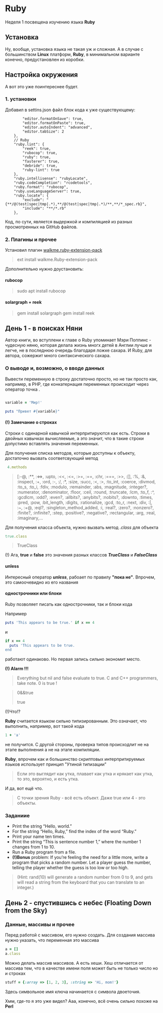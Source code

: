 # Ruby

Неделя 1 посвещена изучению языка **Ruby**

## Установка

Ну, вообще, установка языка не такая уж и сложная. А в случае с большинством **Linux** платформ, **Ruby**, в минимальном варианте конечно, предустановлен из коробки.

## Настройка окружения

А вот это уже поинтереснее будет.

### 1. установки

Добавил в settins.json файл блок кода к уже существующему:

```json"[ruby]": {
        "editor.formatOnSave": true,
        "editor.formatOnPaste": true,
        "editor.autoIndent": "advanced",
        "editor.tabSize": 2
    },
    // Ruby
    "ruby.lint": {
        "reek": true,
        "rubocop": true,
        "ruby": true,
        "fasterer": true,
        "debride": true,
        "ruby-lint": true
    },
    "ruby.intellisense": "rubyLocate",
    "ruby.codeCompletion": "rcodetools",
    "ruby.format": "rubocop",
    "ruby.useLanguageServer": true,
    "ruby.locate": {
        "exclude": "{**/@(test|spec|tmp|.*),**/@(test|spec|tmp|.*)/**,**/*_spec.rb}",
        "include": "**/*.rb"
    },
```

Код, по сути, является выдержкой и компиляцией из разных просмотренных на GitHub файлов.

### 2. Плагины и прочее

Установил плагин [walkme.ruby-extension-pack](https://marketplace.visualstudio.com/items?itemName=walkme.Ruby-extension-pack)

> ext install walkme.Ruby-extension-pack

Дополнительно нужно доустановить:

#### **rubocop**

> sudo apt install rubocop

#### **solargraph** + **reek**

> gem install solargraph
> gem install reek

## День 1 - в поисках Няни

Автор книги, во вступлени к главе о Ruby упоминает Мэри Поппинс - чудесную няню, которая делала жизнь многх детей в Англии лучше и легче, не в последнюю очередь благодаря ложке сахара. И Ruby, для автора, сожержит много синтаксического сахара.

### О выводе и, возможно, о вводе данных

Вывести переменную в строку достаточно просто, но не так просто как, например, в PHP, где конкатернация переменных происходит через оператор точка .

```Ruby

variable = 'Мир!'

puts "Привет #{variable}"
```

#### (!) Замечание о строках

Строки с одинарной кавычкой интерпритируются как есть.
Строки в двойных кавычках вычисляемые, а это значит, что в такие строки допустимо вставлять значения переменных.

Для получения списка методов, которые доступны к объекту, достаточно вызвать соответсвующий метод

```Ruby
 4.methods
```

> [:-@, :**, :<=>, :upto, :<<, :<=, :>=, :==, :chr, :===, :>>, :[], :%, :&, :inspect, :+, :ord, :-, :/, :*, :size, :succ, :<, :>, :to_int, :coerce, :divmod, :to_s, :to_i, :fdiv, :modulo, :remainder, :abs, :magnitude, :integer?, :numerator, :denominator, :floor, :ceil, :round, :truncate, :lcm, :to_f, :^, :gcdlcm, :odd?, :even?, :allbits?, :anybits?, :nobits?, :downto, :times, :pred, :pow, :bit_length, :digits, :rationalize, :gcd, :to_r, :next, :div, :|, :~, :+@, :eql?, :singleton_method_added, :i, :real?, :zero?, :nonzero?, :finite?, :infinite?, :step, :positive?, :negative?, :rectangular, :arg, :real, :imaginary,...

Для получения класса объекта, нужно вызвать метод _.class_ для объекта

```Ruby
true.class
```

> TrueClass

(!) Ага, **true** и **false** это значения разных классов _**TrueClass**_ и _**FalseClass**_

#### unless

Интересный оператор _**unless**_, рабоает по правилу **"пока не"**. Впрочем, это самоочевидно из его названия

#### однострочники или блоки

Ruby позволяет писать как однострочники, так и блоки кода

Например

```Ruby
puts 'This appears to be true.' if x == 4
```

и

```Ruby
if x == 4
  puts 'This appears to be true.
end
```

работают одинаково. Но первая запись сильно экономит место.

**(!) Alarm !!!**

> Everything but nil and false evaluate to true. C and C++ programmers, take note. 0 is true !

> 0&&true
>
> true

(!)Что!?

**Ruby** считается языком сильно типизированным. Это означает, что выполнить, например, вот такой кода

```Ruby
1 + 'a'
```

не получится.
С другой стороны, проверка типов происходлит не на этапе выполнения а не на этапе компиляции.

**Ruby**, впрочем как и большинство скриптовых интерпритируемых языков использует принцип "Утиной типизации"

> Если это выглядит как утка, плавает как утка и крякает как утка, то это, вероятно, и есть утка.

И да, вот ещё что.

> С точки зрения Ruby - всё есть объект. Даже true или 4 - это объекты.

### Заданиие

- Print the string “Hello, world.”
- For the string “Hello, Ruby,” find the index of the word “Ruby.”
- Print your name ten times.
- Print the string “This is sentence number 1,” where the number 1
changes from 1 to 10.
- Run a Ruby program from a file.
- **(!)Bonus** problem: If you’re feeling the need for a little more, write
a program that picks a random number. Let a player guess the
number, telling the player whether the guess is too low or too high.

> (Hint: rand(10) will generate a random number from 0 to 9, and
> gets will read a string from the keyboard that you can translate to
> an integer.)

## День 2 - спустившись с небес (Floating Down from the Sky)

### Данные, массивы и прочее

Перед работой с массивом, его нужно создать.
Для создания массива нужно указать, что переменная это массива

```Ruby
a = []
a.class
```

Можно делать массив массивов.
А есть хеши.
Хеш отличается от массива тем, что в качестве имени поля может быть не только число но и строках

```Ruby
stuff = {:array => [1, 2, 3], :string => 'Hi, mom!'}
```

Здесь символьное имя ключа начинается с символа двоеточия.

Хмм, где-то я это уже видел? Ааа, конечно, всё очень сильно похоже на **Perl**
